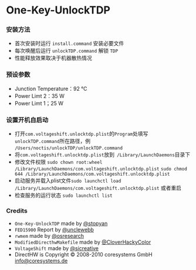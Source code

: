 # One-Key-UnlockTDP

### 安装方法

- 首次安装时运行 `install.command` 安装必要文件
- 每次唤醒后运行 `unlockTDP.command` 解锁 `TDP`
- 性能释放效果取决于机器散热情况

### 预设参数

- Junction Temperature：92 ℃
- Power Limt 2：35 W
- Power Limt 1；25 W

### 设置开机自启动
- 打开`com.voltageshift.unlocktdp.plist`的`Program`处填写`unlockTDP.command`所在路径，例 `/Users/noctis/unlockTDP/unlockTDP.command`
- 将`com.voltageshift.unlocktdp.plist`放到` /Library/LaunchDaemons`目录下
- 修改文件权限 `sudo chown root:wheel /Library/LaunchDaemons/com.voltageshift.unlocktdp.plist` `sudo chmod 644 /Library/LaunchDaemons/com.voltageshift.unlocktdp.plist`
- 启动服务并载入plist文件`sudo launchctl load /Library/LaunchDaemons/com.voltageshift.unlocktdp.plist` 或者重启
- 检查服务的运行状态 `sudo launchctl list`
### Credits

- `One-Key-UnlockTDP` made by [@stopyan](https://github.com/stopyan)
- `FED15900` Report by [@unclewebb](http://forum.notebookreview.com/threads/the-throttlestop-guide.531329/page-317)
- `rwmem` made by [@osresearch](https://github.com/osresearch/rwmem)
- `ModifiedDirecthwMakefile` made by [@CloverHackyColor](https://github.com/CloverHackyColor/directhw)
- `VoltageShift` made by [@sicreative](https://github.com/sicreative/VoltageShift)
- DirectHW is Copyright © 2008-2010 coresystems GmbH <info@coresystems.de>
